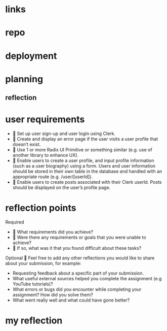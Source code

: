 # links

# repo

# deployment

# planning

## reflection

# user requirements

- 🎯 Set up user sign-up and user login using Clerk.
- 🎯 Create and display an error page if the user visits a user profile that doesn’t exist.
- 🎯 Use 1 or more Radix UI Primitive or something similar (e.g. use of another library to enhance UX).
- 🎯 Enable users to create a user profile, and input profile information (such as a user biography) using a form. Users and user information should be stored in their own table in the database and handled with an appropriate route (e.g. /user/[userId]).
- 🎯 Enable users to create posts associated with their Clerk userId. Posts should be displayed on the user’s profile page.

# reflection points

Required

- 🎯 What requirements did you achieve?
- 🎯 Were there any requirements or goals that you were unable to achieve?
- 🎯 If so, what was it that you found difficult about these tasks?

Optional
🏹 Feel free to add any other reflections you would like to share about your submission, for example:

- Requesting feedback about a specific part of your submission.
- What useful external sources helped you complete the assignment (e.g YouTube tutorials)?
- What errors or bugs did you encounter while completing your assignment? How did you solve them?
- What went really well and what could have gone better?

# my reflection
